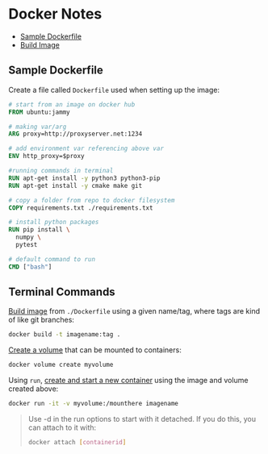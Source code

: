 # Docker Notes

 * <a href="#sample-dockerfile">Sample Dockerfile</a>
 * <a href="#build-image">Build Image</a>

## Sample Dockerfile
Create a file called `Dockerfile` used when setting up the image:

``` dockerfile
# start from an image on docker hub
FROM ubuntu:jammy

# making var/arg
ARG proxy=http://proxyserver.net:1234

# add environment var referencing above var
ENV http_proxy=$proxy

#running commands in terminal
RUN apt-get install -y python3 python3-pip
RUN apt-get install -y cmake make git

# copy a folder from repo to docker filesystem
COPY requirements.txt ./requirements.txt

# install python packages
RUN pip install \
  numpy \
  pytest

# default command to run
CMD ["bash"]
```

## Terminal Commands
[Build image](https://docs.docker.com/engine/reference/commandline/build/) from `./Dockerfile` using a given name/tag, where tags are kind of like git branches:
``` bash
docker build -t imagename:tag .
```

[Create a volume](https://docs.docker.com/engine/reference/commandline/volume_create/) that can be mounted to containers:
``` bash
docker volume create myvolume
```

Using `run`, [create and start a new container](https://docs.docker.com/engine/reference/commandline/run/) using the image and volume created above:
``` bash
docker run -it -v myvolume:/mounthere imagename
```
  > Use -d in the run options to start with it detached. If you do this, you can attach to it with:
  > ``` bash
  > docker attach [containerid]
  > ```


